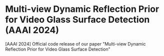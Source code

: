 # Multi-view Dynamic Reflection Prior for Video Glass Surface Detection (AAAI 2024)
[AAAI 2024] Official code release of our paper "Multi-view Dynamic Reflection Prior for Video Glass Surface Detection"
